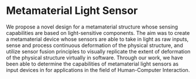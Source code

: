 #   Metamaterial Light Sensor

We propose a novel design for a metamaterial structure whose sensing capabilities are based on light-sensitive components. 
The aim was to create a metamaterial device whose sensors are able to take in light as raw
inputs, sense and process continuous deformation of the physical
structure, and utilize sensor fusion principles to visually replicate
the extent of deformation of the physical structure virtually in
software. Through our work, we have been able to determine the
capabilities of metamaterial light sensors as input devices in for
applications in the field of Human-Computer Interaction.